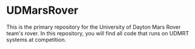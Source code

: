 # UDMarsRover
This is the primary repository for the University of Dayton Mars Rover team's rover. In this repository, you will find all code that runs on UDMRT systems at competition.
